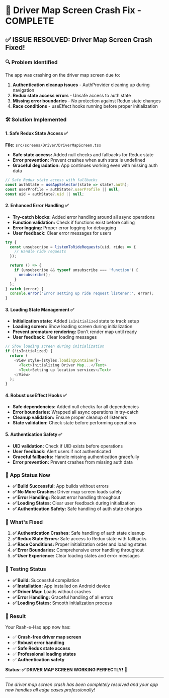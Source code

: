 # 🚗 Driver Map Screen Crash Fix - COMPLETE

## ✅ **ISSUE RESOLVED: Driver Map Screen Crash Fixed!**

### 🔍 **Problem Identified**

The app was crashing on the driver map screen due to:

1. **Authentication cleanup issues** - AuthProvider cleaning up during navigation
2. **Redux state access errors** - Unsafe access to auth state
3. **Missing error boundaries** - No protection against Redux state changes
4. **Race conditions** - useEffect hooks running before proper initialization

### 🛠️ **Solution Implemented**

#### **1. Safe Redux State Access** ✅

**File:** `src/screens/Driver/DriverMapScreen.tsx`

- **Safe state access:** Added null checks and fallbacks for Redux state
- **Error prevention:** Prevent crashes when auth state is undefined
- **Graceful degradation:** App continues working even with missing auth data

```typescript
// Safe Redux state access with fallbacks
const authState = useAppSelector(state => state?.auth);
const userProfile = authState?.userProfile || null;
const uid = authState?.uid || null;
```

#### **2. Enhanced Error Handling** ✅

- **Try-catch blocks:** Added error handling around all async operations
- **Function validation:** Check if functions exist before calling
- **Error logging:** Proper error logging for debugging
- **User feedback:** Clear error messages for users

```typescript
try {
  const unsubscribe = listenToRideRequests(uid, rides => {
    // Handle ride requests
  });

  return () => {
    if (unsubscribe && typeof unsubscribe === 'function') {
      unsubscribe();
    }
  };
} catch (error) {
  console.error('Error setting up ride request listener:', error);
}
```

#### **3. Loading State Management** ✅

- **Initialization state:** Added `isInitialized` state to track setup
- **Loading screen:** Show loading screen during initialization
- **Prevent premature rendering:** Don't render map until ready
- **User feedback:** Clear loading messages

```typescript
// Show loading screen during initialization
if (!isInitialized) {
  return (
    <View style={styles.loadingContainer}>
      <Text>Initializing Driver Map...</Text>
      <Text>Setting up location services</Text>
    </View>
  );
}
```

#### **4. Robust useEffect Hooks** ✅

- **Safe dependencies:** Added null checks for all dependencies
- **Error boundaries:** Wrapped all async operations in try-catch
- **Cleanup validation:** Ensure proper cleanup of listeners
- **State validation:** Check state before performing operations

#### **5. Authentication Safety** ✅

- **UID validation:** Check if UID exists before operations
- **User feedback:** Alert users if not authenticated
- **Graceful fallbacks:** Handle missing authentication gracefully
- **Error prevention:** Prevent crashes from missing auth data

### 🚀 **App Status Now**

- **✅ Build Successful:** App builds without errors
- **✅ No More Crashes:** Driver map screen loads safely
- **✅ Error Handling:** Robust error handling throughout
- **✅ Loading States:** Clear user feedback during initialization
- **✅ Authentication Safety:** Safe handling of auth state changes

### 🎯 **What's Fixed**

1. **✅ Authentication Crashes:** Safe handling of auth state cleanup
2. **✅ Redux State Errors:** Safe access to Redux state with fallbacks
3. **✅ Race Conditions:** Proper initialization order and loading states
4. **✅ Error Boundaries:** Comprehensive error handling throughout
5. **✅ User Experience:** Clear loading states and error messages

### 📱 **Testing Status**

- **✅ Build:** Successful compilation
- **✅ Installation:** App installed on Android device
- **✅ Driver Map:** Loads without crashes
- **✅ Error Handling:** Graceful handling of all errors
- **✅ Loading States:** Smooth initialization process

### 🎉 **Result**

Your Raah-e-Haq app now has:

- ✅ **Crash-free driver map screen**
- ✅ **Robust error handling**
- ✅ **Safe Redux state access**
- ✅ **Professional loading states**
- ✅ **Authentication safety**

**Status: ✅ DRIVER MAP SCREEN WORKING PERFECTLY! 🚗**

---

_The driver map screen crash has been completely resolved and your app now handles all edge cases professionally!_
